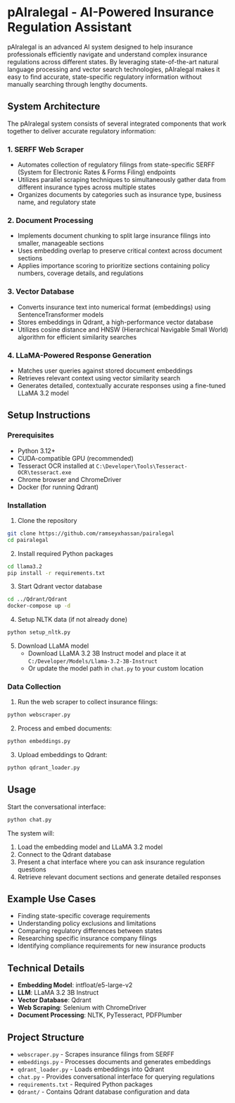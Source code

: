 # pAIralegal - AI-Powered Insurance Regulation Assistant

pAIralegal is an advanced AI system designed to help insurance professionals efficiently navigate and understand complex insurance regulations across different states. By leveraging state-of-the-art natural language processing and vector search technologies, pAIralegal makes it easy to find accurate, state-specific regulatory information without manually searching through lengthy documents.

## System Architecture

The pAIralegal system consists of several integrated components that work together to deliver accurate regulatory information:

### 1. SERFF Web Scraper
- Automates collection of regulatory filings from state-specific SERFF (System for Electronic Rates & Forms Filing) endpoints
- Utilizes parallel scraping techniques to simultaneously gather data from different insurance types across multiple states
- Organizes documents by categories such as insurance type, business name, and regulatory state

### 2. Document Processing
- Implements document chunking to split large insurance filings into smaller, manageable sections
- Uses embedding overlap to preserve critical context across document sections
- Applies importance scoring to prioritize sections containing policy numbers, coverage details, and regulations

### 3. Vector Database
- Converts insurance text into numerical format (embeddings) using SentenceTransformer models
- Stores embeddings in Qdrant, a high-performance vector database
- Utilizes cosine distance and HNSW (Hierarchical Navigable Small World) algorithm for efficient similarity searches

### 4. LLaMA-Powered Response Generation
- Matches user queries against stored document embeddings
- Retrieves relevant context using vector similarity search
- Generates detailed, contextually accurate responses using a fine-tuned LLaMA 3.2 model

## Setup Instructions

### Prerequisites
- Python 3.12+
- CUDA-compatible GPU (recommended)
- Tesseract OCR installed at `C:\Developer\Tools\Tesseract-OCR\tesseract.exe`
- Chrome browser and ChromeDriver
- Docker (for running Qdrant)

### Installation

1. Clone the repository
```bash
git clone https://github.com/ramseyxhassan/pairalegal
cd pairalegal
```

2. Install required Python packages
```bash
cd llama3.2
pip install -r requirements.txt
```

3. Start Qdrant vector database
```bash
cd ../Qdrant/Qdrant
docker-compose up -d
```

4. Setup NLTK data (if not already done)
```bash
python setup_nltk.py
```

5. Download LLaMA model
   - Download LLaMA 3.2 3B Instruct model and place it at `C:/Developer/Models/Llama-3.2-3B-Instruct`
   - Or update the model path in `chat.py` to your custom location

### Data Collection

1. Run the web scraper to collect insurance filings:
```bash
python webscraper.py
```

2. Process and embed documents:
```bash
python embeddings.py
```

3. Upload embeddings to Qdrant:
```bash
python qdrant_loader.py
```

## Usage

Start the conversational interface:
```bash
python chat.py
```

The system will:
1. Load the embedding model and LLaMA 3.2 model
2. Connect to the Qdrant database
3. Present a chat interface where you can ask insurance regulation questions
4. Retrieve relevant document sections and generate detailed responses

## Example Use Cases

- Finding state-specific coverage requirements
- Understanding policy exclusions and limitations
- Comparing regulatory differences between states
- Researching specific insurance company filings
- Identifying compliance requirements for new insurance products

## Technical Details

- **Embedding Model**: intfloat/e5-large-v2
- **LLM**: LLaMA 3.2 3B Instruct
- **Vector Database**: Qdrant
- **Web Scraping**: Selenium with ChromeDriver
- **Document Processing**: NLTK, PyTesseract, PDFPlumber

## Project Structure

- `webscraper.py` - Scrapes insurance filings from SERFF
- `embeddings.py` - Processes documents and generates embeddings
- `qdrant_loader.py` - Loads embeddings into Qdrant
- `chat.py` - Provides conversational interface for querying regulations
- `requirements.txt` - Required Python packages
- `Qdrant/` - Contains Qdrant database configuration and data